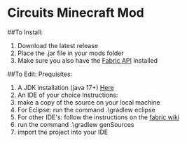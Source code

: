 # Circuits Minecraft Mod

##To Install:
1. Download the latest release
2. Place the .jar file in your mods folder
3. Make sure you also have the [Fabric API](https://www.curseforge.com/minecraft/mc-mods/fabric-api) Installed

##To Edit:
Prequisites:
1. A JDK installation (java 17+) [Here](https://adoptium.net/)
2. An IDE of your choice
Instructions:
1. make a copy of the source on your local machine
2. For Eclipse: run the command .\gradlew eclipse
3. For other IDE's: follow the instructions on the [fabric wiki](https://fabricmc.net/wiki/tutorial:setup)
4. run the command .\gradlew genSources
5. import the project into your IDE